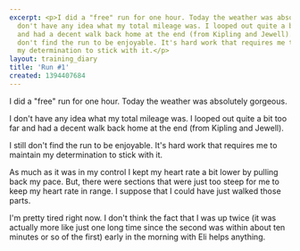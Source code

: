 ```yaml
---
excerpt: <p>I did a "free" run for one hour. Today the weather was absolutely gorgeous.</p><p>I
  don't have any idea what my total mileage was. I looped out quite a bit too far
  and had a decent walk back home at the end (from Kipling and Jewell).</p><p>I still
  don't find the run to be enjoyable. It's hard work that requires me to maintain
  my determination to stick with it.</p>
layout: training_diary
title: 'Run #1'
created: 1394407684
---
```

<p>I did a "free" run for one hour. Today the weather was absolutely gorgeous.</p><p>I don't have any idea what my total mileage was. I looped out quite a bit too far and had a decent walk back home at the end (from Kipling and Jewell).</p><p>I still don't find the run to be enjoyable. It's hard work that requires me to maintain my determination to stick with it.</p><p>As much as it was in my control I kept my heart rate a bit lower by pulling back my pace. But, there were sections that were just too steep for me to keep my heart rate in range. I suppose that I could have just walked those parts.</p><p>I'm pretty tired right now. I don't think the fact that I was up twice (it was actually more like just one long time since the second was within about ten minutes or so of the first) early in the morning with Eli helps anything.</p>
